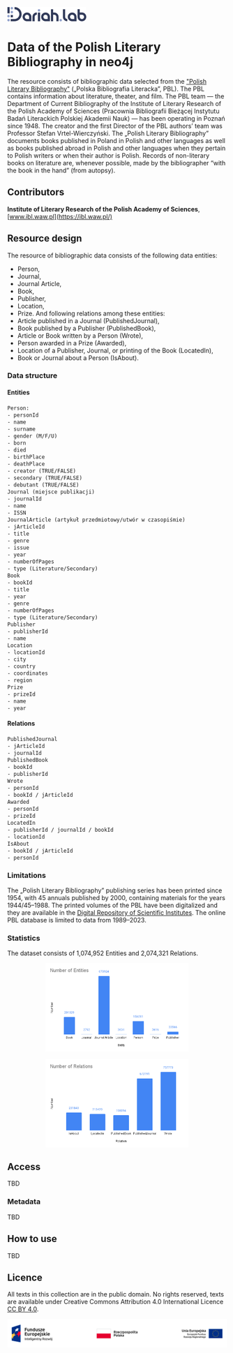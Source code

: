 ![alt text](https://github.com/CHC-Computations/Harmonize/blob/main/logo-1.png?raw=true)
# Data of the Polish Literary Bibliography in neo4j

The resource consists of bibliographic data selected from the ["Polish Literary Bibliography"](https://pbl.ibl.waw.pl/) („Polska Bibliografia Literacka”, PBL). The PBL contains information about literature, theater, and film. The PBL team — the Department of Current Bibliography of the Institute of Literary Research of the Polish Academy of Sciences (Pracownia Bibliografii Bieżącej Instytutu Badań Literackich Polskiej Akademii Nauk) — has been operating in Poznań since 1948. The creator and the first Director of the PBL authors’ team was Professor Stefan Vrtel-Wierczyński. The „Polish Literary Bibliography” documents books published in Poland in Polish and other languages as well as books published abroad in Polish and other languages when they pertain to Polish writers or when their author is Polish. Records of non-literary books on literature are, whenever possible, made by the bibliographer “with the book in the hand” (from autopsy).

## Contributors

**Institute of Literary Research of the Polish Academy of Sciences**, [www.ibl.waw.pl](https://ibl.waw.pl/)

## Resource design
The resource of bibliographic data consists of the following data entities:
- Person, 
- Journal, 
- Journal Article, 
- Book,
- Publisher,
- Location,
- Prize.
And following relations among these entities:
- Article published in a Journal (PublishedJournal),
- Book published by a Publisher (PublishedBook),
- Article or Book written by a Person (Wrote),
- Person awarded in a Prize (Awarded),
- Location of a Publisher, Journal, or printing of the Book (LocatedIn),
- Book or Journal about a Person (IsAbout).

### Data structure
#### Entities
```
Person:
- personId
- name
- surname
- gender (M/F/U)
- born
- died
- birthPlace
- deathPlace
- creator (TRUE/FALSE)
- secondary (TRUE/FALSE)
- debutant (TRUE/FALSE)
Journal (miejsce publikacji)
- journalId
- name
- ISSN
JournalArticle (artykuł przedmiotowy/utwór w czasopiśmie)
- jArticleId
- title
- genre
- issue
- year
- numberOfPages
- type (Literature/Secondary)
Book
- bookId
- title
- year
- genre
- numberOfPages
- type (Literature/Secondary)
Publisher
- publisherId
- name
Location
- locationId
- city
- country
- coordinates
- region
Prize
- prizeId
- name
- year
```
#### Relations
```
PublishedJournal
- jArticleId
- journalId
PublishedBook
- bookId
- publisherId
Wrote
- personId
- bookId / jArticleId
Awarded
- personId
- prizeId
LocatedIn
- publisherId / journalId / bookId
- locationId
IsAbout
- bookId / jArticleId
- personId
```

### Limitations

The „Polish Literary Bibliography” publishing series has been printed since 1954, with 45 annuals published by 2000, containing materials for the years 1944/45–1988.
The printed volumes of the PBL have been digitalized and they are available in the [Digital Repository of Scientific Institutes](https://rcin.org.pl/dlibra/publication/79343).
The online PBL database is limited to data from 1989–2023.

### Statistics

The dataset consists of 1,074,952 Entities and 2,074,321 Relations.

<p align="center">
  <img src="Number of Entities.png" alt="Number of Entitiess – statistics" width="65%">
</p>

<p align="center">
  <img src="Number of Relations.png" alt="Number of Relations – statistics" width="65%">
</p>

## Access

TBD

### Metadata

TBD

## How to use

TBD

## Licence

All texts in this collection are in the public domain. No rights reserved, texts are available under Creative Commons Attribution 4.0 International Licence [CC BY 4.0](https://creativecommons.org/licenses/by/4.0/).

![alt_text](https://github.com/CHC-Computations/Harmonize/blob/main/Zrzut%20ekranu%202022-12-19%20o%2017.48.49.png?raw=true)
